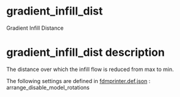 # gradient_infill_dist
Gradient Infill Distance


# gradient_infill_dist description
The distance over which the infill flow is reduced from max to min.

The following settings are defined in [fdmprinter.def.json](https://github.com/smartavionics/Cura/blob/mb-master/resources/definitions/fdmprinter.def.json) : arrange_disable_model_rotations